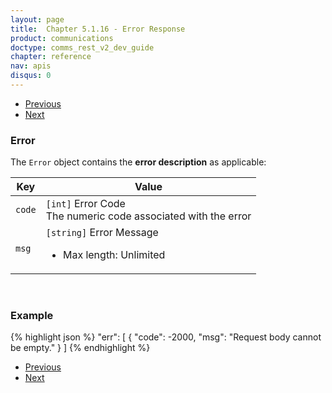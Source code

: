 ```yaml
---
layout: page
title:  Chapter 5.1.16 - Error Response
product: communications
doctype: comms_rest_v2_dev_guide
chapter: reference
nav: apis
disqus: 0
---
```


<ul class="pager">
  <li class="previous"><a href="/communications/dev-guide_rest_v2/reference/invoice-result/"><i class="glyphicon glyphicon-chevron-left"></i>Previous</a></li>
  <li class="next"><a href="/communications/dev-guide_rest_v2/reference/line-item-result/">Next<i class="glyphicon glyphicon-chevron-right"></i></a></li>
</ul>

<h3>Error</h3>

The <code>Error</code> object contains the <b>error description</b> as applicable:

<div class="mobile-table">
  <table class="styled-table">
    <thead>
      <tr>
        <th>Key</th>
        <th>Value</th>
      </tr>
    </thead>
    <tbody>
      <tr>
        <td><code>code</code></td>
        <td><code>[int]</code> Error Code
        <br>
        The numeric code associated with the error
        </td>
      </tr>
      <tr>
        <td><code>msg</code></td>
        <td><code>[string]</code> Error Message 
        <ul class="dev-guide-list">
          <li>Max length: Unlimited</li>
        </ul>
        </td>
      </tr>
    </tbody>
  </table>
</div>
<br>

<h3>Example</h3>

{% highlight json %}
"err": [
  {
    "code": -2000,
    "msg": "Request body cannot be empty."
  }
]
{% endhighlight %}

<ul class="pager">
  <li class="previous"><a href="/communications/dev-guide_rest_v2/reference/invoice-result/"><i class="glyphicon glyphicon-chevron-left"></i>Previous</a></li>
  <li class="next"><a href="/communications/dev-guide_rest_v2/reference/line-item-result/">Next<i class="glyphicon glyphicon-chevron-right"></i></a></li>
</ul>